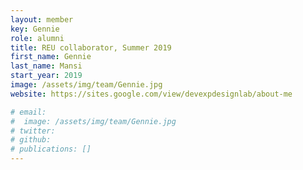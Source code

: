 ```yaml
---
layout: member
key: Gennie
role: alumni
title: REU collaborator, Summer 2019
first_name: Gennie
last_name: Mansi
start_year: 2019
image: /assets/img/team/Gennie.jpg
website: https://sites.google.com/view/devexpdesignlab/about-me

# email:
#  image: /assets/img/team/Gennie.jpg
# twitter:
# github:
# publications: []
---
```

